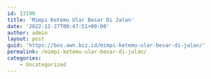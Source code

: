 ```yaml
---
id: 13190
title: 'Mimpi Ketemu Ular Besar Di Jalan'
date: '2022-12-27T00:47:51+00:00'
author: admin
layout: post
guid: 'https://bos.awn.biz.id/mimpi-ketemu-ular-besar-di-jalan/'
permalink: /mimpi-ketemu-ular-besar-di-jalan/
categories:
    - Uncategorized
---
```


